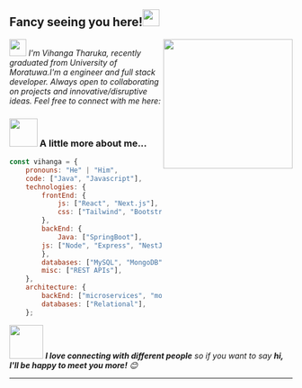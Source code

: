 <h2> Fancy seeing you here!<img src="https://raw.githubusercontent.com/aemmadi/aemmadi/master/wave.gif" width="30"></h2>
<img align='right' src="https://media.giphy.com/media/M9gbBd9nbDrOTu1Mqx/giphy.gif" width="230">

<p><em><img src="https://emojis.slackmojis.com/emojis/images/1531849430/4246/blob-sunglasses.gif?1531849430" width="30"/>  I'm Vihanga Tharuka, recently graduated from University of Moratuwa.I'm a engineer and full stack developer. Always open to collaborating on projects and innovative/disruptive ideas. Feel free to connect with me here:</em></p>

### <img src="https://media.giphy.com/media/VgCDAzcKvsR6OM0uWg/giphy.gif" width="50"> A little more about me...  

```javascript
const vihanga = {
    pronouns: "He" | "Him",
    code: ["Java", "Javascript"],
    technologies: {
        frontEnd: {
            js: ["React", "Next.js"],
            css: ["Tailwind", "Bootstrap","Sass"],
        },
        backEnd: {
            Java: ["SpringBoot"],
	    js: ["Node", "Express", "NestJS"],
        },
        databases: ["MySQL", "MongoDB"],
        misc: ["REST APIs"],
    },
    architecture: {
        backEnd: ["microservices", "monolithic"],
        databases: ["Relational"],
    };
```

<img src="https://media.giphy.com/media/LnQjpWaON8nhr21vNW/giphy.gif" width="60"> <em><b>I love connecting with different people</b> so if you want to say <b>hi, I'll be happy to meet you more!</b> 😊</em>

---
